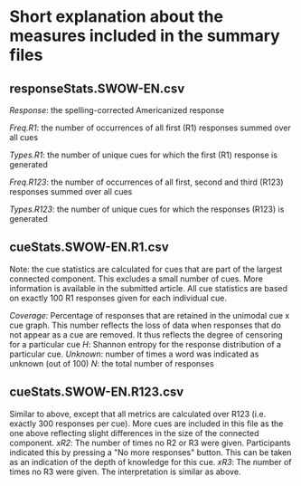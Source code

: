 # Short explanation about the measures included in the summary files

## responseStats.SWOW-EN.csv
*Response*: the spelling-corrected Americanized response

*Freq.R1*: the number of occurrences of all first (R1) responses summed over all cues 

*Types.R1*: the number of unique cues for which the first (R1) response is generated

*Freq.R123*: the number of occurrences of all first, second and third (R123) responses summed over all cues 

*Types.R123*: the number of unique cues for which the responses (R123) is generated

## cueStats.SWOW-EN.R1.csv
Note: the cue statistics are calculated for cues that are part of the largest connected component.
This excludes a small number of cues. More information is available in the submitted article.
All cue statistics are based on exactly 100 R1 responses given for each individual cue.

*Coverage*: Percentage of responses that are retained in the unimodal cue x cue graph. This number reflects the loss of 
data when responses that do not appear as a cue are removed. It thus reflects the degree of censoring for a particular cue
*H*: Shannon entropy for the response distribution of a particular cue.
*Unknown*: number of times a word was indicated as unknown (out of 100)
*N*: the total number of responses

## cueStats.SWOW-EN.R123.csv
Similar to above, except that all metrics are calculated over R123 (i.e. exactly 300 responses per cue).
More cues are included in this file as the one above reflecting slight differences in the size of the connected component.
*xR2*: The number of times no R2 or R3 were given. Participants indicated this by pressing a "No more responses" button. This can be taken as an indication of the depth of knowledge for this cue.
*xR3*: The number of times no R3 were given. The interpretation is similar as above.